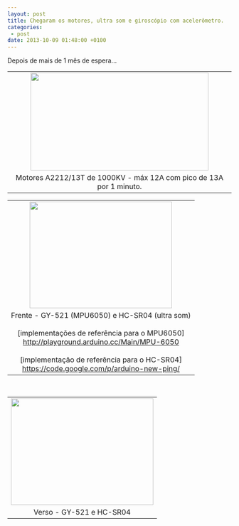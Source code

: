 ```yaml
---
layout: post
title: Chegaram os motores, ultra som e giroscópio com acelerômetro.
categories:
 - post
date: 2013-10-09 01:48:00 +0100
---
```


Depois de mais de 1 mês de espera...  

<a name="more"></a>  

  

<table align="center" cellpadding="0" cellspacing="0" class="tr-caption-container" style="margin-left: auto; margin-right: auto; text-align: center;"><tbody>
<tr><td style="text-align: center;"><a href="http://1.bp.blogspot.com/-qKDZD6Ue3Ro/UlSmO6zvrvI/AAAAAAAAmZw/ys21lBlgkfQ/s1600/IMG_20131008_212541.jpg" imageanchor="1" style="margin-left: auto; margin-right: auto;"><img border="0" height="220" src="http://1.bp.blogspot.com/-qKDZD6Ue3Ro/UlSmO6zvrvI/AAAAAAAAmZw/ys21lBlgkfQ/s400/IMG_20131008_212541.jpg" width="400"/></a></td></tr>
<tr><td class="tr-caption" style="text-align: center;">Motores A2212/13T de 1000KV - máx 12A com pico de 13A por 1 minuto.</td></tr>
</tbody></table>

  

<table align="center" cellpadding="0" cellspacing="0" class="tr-caption-container" style="margin-left: auto; margin-right: auto; text-align: center;"><tbody>
<tr><td style="text-align: center;"><a href="http://2.bp.blogspot.com/-vsZh72wXCko/UlSmO-fFiiI/AAAAAAAAmZw/iV047g_P5HQ/s1600/IMG_20131008_213209.jpg" imageanchor="1" style="margin-left: auto; margin-right: auto;"><img border="0" height="240" src="http://2.bp.blogspot.com/-vsZh72wXCko/UlSmO-fFiiI/AAAAAAAAmZw/iV047g_P5HQ/s320/IMG_20131008_213209.jpg" width="320"/></a></td></tr>
<tr><td class="tr-caption" style="text-align: center;">Frente - GY-521 (MPU6050) e HC-SR04 (ultra som)<br/>
<br/>
[implementações de referência para o MPU6050]<br/>
<a href="http://playground.arduino.cc/Main/MPU-6050">http://playground.arduino.cc/Main/MPU-6050</a><br/>
<br/>
[implementação de referência para o HC-SR04]<br/>
<a href="https://code.google.com/p/arduino-new-ping/">https://code.google.com/p/arduino-new-ping/</a></td></tr>
</tbody></table>

<div class="separator" style="clear: both; text-align: center;">
<br/></div>

<table align="center" cellpadding="0" cellspacing="0" class="tr-caption-container" style="margin-left: auto; margin-right: auto; text-align: center;"><tbody>
<tr><td style="text-align: center;"><a href="http://2.bp.blogspot.com/-YE_Vo5kGBwo/UlSmO-BMVhI/AAAAAAAAmZw/pw_0fZjEoh0/s1600/IMG_20131008_213237.jpg" imageanchor="1" style="margin-left: auto; margin-right: auto;"><img border="0" height="240" src="http://2.bp.blogspot.com/-YE_Vo5kGBwo/UlSmO-BMVhI/AAAAAAAAmZw/pw_0fZjEoh0/s320/IMG_20131008_213237.jpg" width="320"/></a></td></tr>
<tr><td class="tr-caption" style="text-align: center;">Verso - GY-521 e HC-SR04</td></tr>
</tbody></table>

  

  
